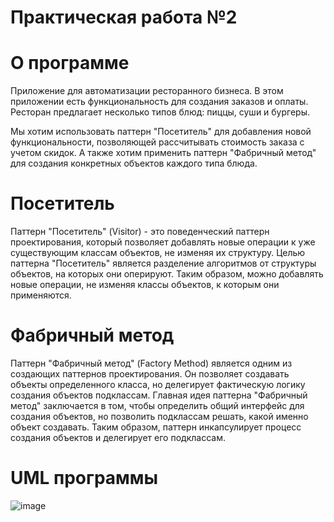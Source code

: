 # Практическая работа №2

# О программе

Приложение для автоматизации ресторанного бизнеса. В этом приложении есть функциональность для создания заказов и оплаты. Ресторан предлагает несколько типов блюд: пиццы, суши и бургеры. 

Мы хотим использовать паттерн "Посетитель" для добавления новой функциональности, позволяющей рассчитывать стоимость заказа с учетом скидок. А также хотим применить паттерн "Фабричный метод" для создания конкретных объектов каждого типа блюда.

# Посетитель
Паттерн "Посетитель" (Visitor) - это поведенческий паттерн проектирования, который позволяет добавлять новые операции к уже существующим классам объектов, не изменяя их структуру.
Целью паттерна "Посетитель" является разделение алгоритмов от структуры объектов, на которых они оперируют. Таким образом, можно добавлять новые операции, не изменяя классы объектов, к которым они применяются.

# Фабричный метод
Паттерн "Фабричный метод" (Factory Method) является одним из создающих паттернов проектирования. Он позволяет создавать объекты определенного класса, но делегирует фактическую логику создания объектов подклассам.
Главная идея паттерна "Фабричный метод" заключается в том, чтобы определить общий интерфейс для создания объектов, но позволить подклассам решать, какой именно объект создавать. Таким образом, паттерн инкапсулирует процесс создания объектов и делегирует его подклассам.

# UML программы

![image](https://github.com/KayChicken/Pattern/assets/105989236/0cf7f51e-2683-44c5-8a57-55cff8666303)
